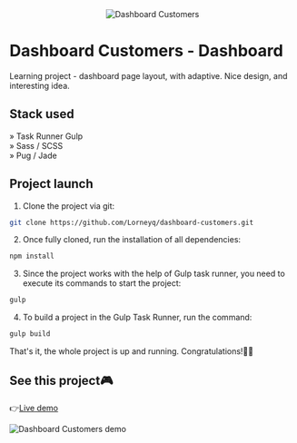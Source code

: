 <div align='center'><img src='https://i.imgur.com/y9mSBZp.jpg' alt='Dashboard Customers'/></div>

# Dashboard Customers - Dashboard

Learning project - dashboard page layout, with adaptive. Nice design, and interesting idea.

## Stack used

» Task Runner Gulp\
» Sass / SCSS\
» Pug / Jade

## Project launch

1. Clone the project via git:

```bash
git clone https://github.com/Lorneyq/dashboard-customers.git
```

2. Once fully cloned, run the installation of all dependencies:

```bash
npm install
```

3. Since the project works with the help of Gulp task runner, you need to execute its commands to start the project:

```bash
gulp
```

4. To build a project in the Gulp Task Runner, run the command:

```bash
gulp build
```

That's it, the whole project is up and running. Congratulations!🎉🥳

## See this project🎮

👉[Live demo](https://dashboard-customers.vercel.app/)

![Dashboard Customers demo](https://lorneyq.vercel.app/_next/image?url=%2F_next%2Fstatic%2Fmedia%2Fdashboard-customers.889b9dee.jpg&w=1920&q=75)
